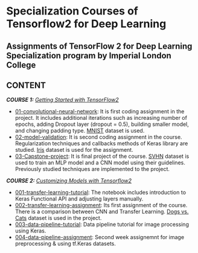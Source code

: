 # Specialization Courses of Tensorflow2 for Deep Learning  
Assignments of TensorFlow 2 for Deep Learning Specialization program by Imperial London College 
---

## CONTENT  

***COURSE 1:*** *[Getting Started with TensorFlow2](https://github.com/gamzekecibas/tensorflow2-for-deep-learning/tree/main/getting-started-with-TensorFlow2)* 
* [01-convolutional-neural-network](https://github.com/gamzekecibas/tensorflow2-for-deep-learning/blob/main/getting-started-with-TensorFlow2/01-convolutional-neural-network.ipynb): It is first coding assignment in the project. It includes additional iterations such as increasing number of epochs,
  adding Dropout layer (dropout = 0.5), building smaller model, and changing padding type. [MNIST](https://www.tensorflow.org/datasets/catalog/mnist) dataset is used.   
* [02-model-validation](https://github.com/gamzekecibas/tensorflow2-for-deep-learning/blob/main/getting-started-with-TensorFlow2/02-model-validation.ipynb): 
It is second coding assignment in the course. Regularization techniques and callbacks methods of Keras library are studied. 
[Iris](https://archive.ics.uci.edu/ml/datasets/iris) dataset is used for the assignment.  
* [03-Capstone-project](https://github.com/gamzekecibas/tensorflow2-for-deep-learning/blob/main/getting-started-with-TensorFlow2/03-Capstone-project/03-capstone-project.ipynb): 
It is final project of the course. [SVHN](http://ufldl.stanford.edu/housenumbers/) dataset is used to train an MLP model and a CNN model using their guidelines. Previously studied
techniques are implemented to the project.  

***COURSE 2:*** *[Customizing Models with Tensorflow2](https://github.com/gamzekecibas/tensorflow2-for-deep-learning/tree/main/customizing-your-models-with-Tensorflow2)*
* [001-transfer-learning-tutorial](https://github.com/gamzekecibas/tensorflow2-for-deep-learning/blob/main/customizing-your-models-with-Tensorflow2/001-transfer-learning-tutorial.ipynb): The notebook includes introduction to Keras Functional API and adjusting layers manually.
* [002-transfer-learning-assignment](https://github.com/gamzekecibas/tensorflow2-for-deep-learning/blob/main/customizing-your-models-with-Tensorflow2/002-transfer-learning-assignment.ipynb): Its first assignment of the course. There is a comparison between CNN and Transfer Learning. [Dogs vs. Cats](https://www.kaggle.com/c/dogs-vs-cats) dataset is used in the project.
* [003-data-pipeline-tutorial](https://github.com/gamzekecibas/tensorflow2-for-deep-learning/blob/main/customizing-your-models-with-Tensorflow2/003-data-pipeline-tutorial.ipynb): Data pipeline tutorial for image processing using Keras.  
* [004-data-pipeline-assignment](https://github.com/gamzekecibas/tensorflow2-for-deep-learning/blob/main/customizing-your-models-with-Tensorflow2/004-data-pipeline-assignment.ipynb): Second week assignemnt for image preprocessing & using tf.Keras datasets.  
